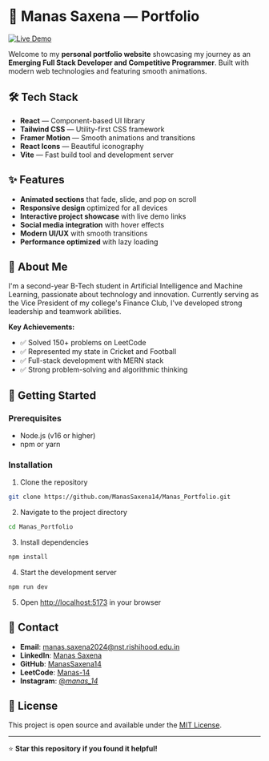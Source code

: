 # 🚀 Manas Saxena — Portfolio

[![Live Demo](https://img.shields.io/badge/Live%20Demo-Visit%20Portfolio-blue?style=for-the-badge)](https://manas-portfolio-omega.vercel.app/)

Welcome to my **personal portfolio website** showcasing my journey as an **Emerging Full Stack Developer and Competitive Programmer**. Built with modern web technologies and featuring smooth animations.

## 🛠️ Tech Stack

- **React** — Component-based UI library
- **Tailwind CSS** — Utility-first CSS framework
- **Framer Motion** — Smooth animations and transitions
- **React Icons** — Beautiful iconography
- **Vite** — Fast build tool and development server

## ✨ Features

- **Animated sections** that fade, slide, and pop on scroll
- **Responsive design** optimized for all devices
- **Interactive project showcase** with live demo links
- **Social media integration** with hover effects
- **Modern UI/UX** with smooth transitions
- **Performance optimized** with lazy loading

## 🎯 About Me

I'm a second-year B-Tech student in Artificial Intelligence and Machine Learning, passionate about technology and innovation. Currently serving as the Vice President of my college's Finance Club, I've developed strong leadership and teamwork abilities.

**Key Achievements:**
- ✅ Solved 150+ problems on LeetCode
- ✅ Represented my state in Cricket and Football
- ✅ Full-stack development with MERN stack
- ✅ Strong problem-solving and algorithmic thinking

## 🚀 Getting Started

### Prerequisites
- Node.js (v16 or higher)
- npm or yarn

### Installation

1. Clone the repository
```bash
git clone https://github.com/ManasSaxena14/Manas_Portfolio.git
```

2. Navigate to the project directory
```bash
cd Manas_Portfolio
```

3. Install dependencies
```bash
npm install
```

4. Start the development server
```bash
npm run dev
```

5. Open [http://localhost:5173](http://localhost:5173) in your browser

## 📱 Contact

- **Email**: manas.saxena2024@nst.rishihood.edu.in
- **LinkedIn**: [Manas Saxena](https://www.linkedin.com/in/manas-saxena-1b3b27324/)
- **GitHub**: [ManasSaxena14](https://github.com/ManasSaxena14)
- **LeetCode**: [Manas-14](https://leetcode.com/u/Manas-14/)
- **Instagram**: [@_manas_14_](https://www.instagram.com/_manas_14_/?hl=en)

## 📄 License

This project is open source and available under the [MIT License](LICENSE).

---

⭐ **Star this repository if you found it helpful!**
